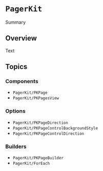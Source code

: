 # ``PagerKit``

<!--@START_MENU_TOKEN@-->Summary<!--@END_MENU_TOKEN@-->

## Overview

<!--@START_MENU_TOKEN@-->Text<!--@END_MENU_TOKEN@-->

## Topics

### Components
- ``PagerKit/PKPage``
- ``PagerKit/PKPagesView``

### Options
- ``PagerKit/PKPageDirection``
- ``PagerKit/PKPageControlBackgroundStyle``
- ``PagerKit/PKPageControlDirection``

### Builders
- ``PagerKit/PKPageBuilder``
- ``PagerKit/ForEach``
